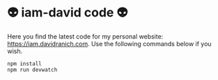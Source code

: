 # 👽 iam-david code 👽

Here you find the latest code for my personal website: https://iam.davidranich.com. Use the following commands below if you wish.

```
npm install
npm run devwatch
```